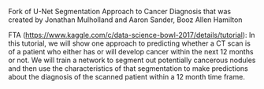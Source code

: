 Fork of U-Net Segmentation Approach to Cancer Diagnosis that was created by Jonathan Mulholland and Aaron Sander, Booz Allen Hamilton

FTA (https://www.kaggle.com/c/data-science-bowl-2017/details/tutorial):
In this tutorial, we will show one approach to predicting whether a CT scan is of a patient who either has or will develop cancer within the next 12 months or not.
We will train a network to segment out potentially cancerous nodules and then use the characteristics of that segmentation to make predictions about the diagnosis of the scanned patient within a 12 month time frame.



